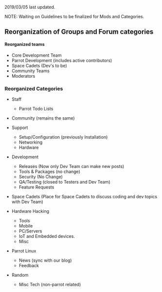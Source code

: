 2019/03/05 last updated.

NOTE: Waiting on Guidelines to be finalized for Mods and Categories.

## Reorganization of Groups and Forum categories


#### Reorganized teams
- Core Development Team
- Parrot Development (includes active contributors)
- Space Cadets (Dev's to be)
- Community Teams
- Moderators

### Reorganized Categories
- Staff
    - Parrot Todo Lists
- Community (remains the same)
- Support
    - Setup/Configuration (previously Installation)
    - Networking
    - Hardware


- Development
    - Releases  (Now only Dev Team can make new posts)
    - Tools & Packages (no change)
    - Security (No Change)
    - QA/Testing (closed to Testers and Dev Team)
    - Feature Requests 
    
- Space Cadets (Place for Space Cadets to discuss coding and dev topics with Dev Team)

- Hardware Hacking
    - Tools
    - Mobile
    - PC/Servers
    - IoT and Embedded devices.
    - Misc

- Parrot Linux
    - News (sync with our blog)
    - Feedback

- Random
    - Misc Tech (non-parrot related)
